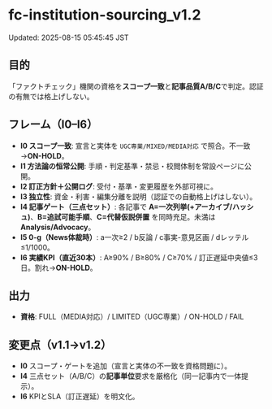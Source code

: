 # fc-institution-sourcing_v1.2
Updated: 2025-08-15 05:45:45 JST

## 目的
「ファクトチェック」機関の資格を**スコープ一致**と**記事品質A/B/C**で判定。認証の有無では格上げしない。

## フレーム（I0–I6）
- **I0 スコープ一致**: 宣言と実体を `UGC専業/MIXED/MEDIA対応` で照合。不一致→**ON-HOLD**。
- **I1 方法論の恒常公開**: 手順・判定基準・禁忌・校閲体制を常設ページに公開。
- **I2 訂正方針＋公開ログ**: 受付・基準・変更履歴を外部可視に。
- **I3 独立性**: 資金・利害・編集分離を説明（認証での自動格上げはしない）。
- **I4 記事ゲート（三点セット）**: 各記事で **A=一次列挙(+アーカイブ/ハッシュ)**、**B=追試可能手順**、**C=代替仮説併置** を同時充足。未満は **Analysis/Advocacy**。
- **I5 0-g（News体裁時）**: a一次≥2 / b反論 / c事実-意見区画 / dレッテル≤1/1000。
- **I6 実績KPI（直近30本）**: A≥90% / B≥80% / C≥70% / 訂正遅延中央値≤3日。割れ→**ON-HOLD**。

## 出力
- **資格**: FULL（MEDIA対応）/ LIMITED（UGC専業）/ ON-HOLD / FAIL

## 変更点（v1.1→v1.2）
- **I0** スコープ・ゲートを追加（宣言と実体の不一致を資格問題に）。
- **I4** 三点セット（A/B/C）の**記事単位**要求を厳格化（同一記事内で一体提示）。
- **I6** KPIとSLA（訂正遅延）を明文化。
